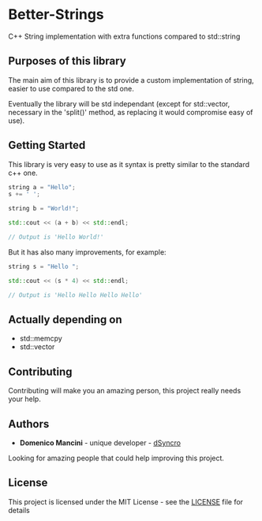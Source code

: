 # Better-Strings
C++ String implementation with extra functions compared to std::string

## Purposes of this library

The main aim of this library is to provide a custom implementation of string, easier to use compared to the std one.

Eventually the library will be std independant (except for std::vector, necessary in the 'split()' method, as replacing it would compromise easy of use).

## Getting Started

This library is very easy to use as it syntax is pretty similar to the standard c++ one.

```cpp
string a = "Hello";
s += ' ';

string b = "World!";

std::cout << (a + b) << std::endl;

// Output is 'Hello World!'
```

But it has also many improvements, for example:

```cpp
string s = "Hello ";

std::cout << (s * 4) << std::endl;

// Output is 'Hello Hello Hello Hello'
```

## Actually depending on

* std::memcpy
* std::vector

## Contributing

Contributing will make you an amazing person, this project really needs your help.

## Authors

* **Domenico Mancini** - unique developer - [dSyncro](https://github.com/dSyncro)

Looking for amazing people that could help improving this project.

## License

This project is licensed under the MIT License - see the [LICENSE](LICENSE) file for details
